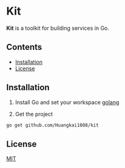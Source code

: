 # Kit

**Kit** is a toolkit for building services in Go.

## Contents

- [Installation](#installation)
- [License](#License)

## Installation
1. Install Go and set your workspace
[golang](https://github.com/golang/go)

2. Get the project
```bash
go get github.com/Huangkai1008/kit
```
## License
[MIT](https://www.mit-license.org/)
